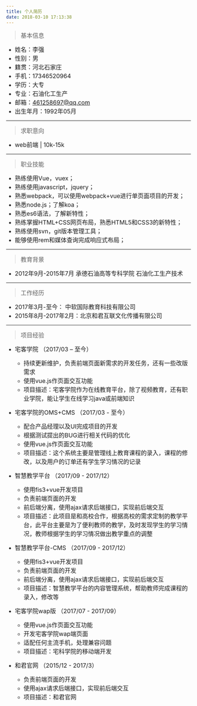 ```yaml
---
title: 个人简历
date: 2018-03-10 17:13:38
---
```


> <font size=3>基本信息</font>

  * <font size=3>姓名：李强</font>
  * <font size=3>性别：男</font>
  * <font size=3>籍贯：河北石家庄</font>
  * <font size=3>手机：17346520964</font>
  * <font size=3>学历：大专</font>
  * <font size=3>专业：石油化工生产</font>
  * <font size=3>邮箱：461258697@qq.com</font>
  * <font size=3>出生年月：1992年05月</font>

---

> <font size=3>求职意向</font>
  
  * <font size=3>web前端 | 10k-15k</font>

---

> <font size=3>职业技能</font>

  * <font size=3>熟练使用Vue，vuex；</font>
  * <font size=3>熟练使用javascript，jquery；</font>
  * <font size=3>熟悉webpack，可以使用webpack+vue进行单页面项目的开发；</font>
  * <font size=3>熟悉node.js；了解koa；</font>
  * <font size=3>熟悉es6语法，了解新特性；</font>
  * <font size=3>熟练掌握HTML+CSS网页布局，熟悉HTML5和CSS3的新特性；</font>
  * <font size=3>熟练使用svn，git版本管理工具；</font>
  * <font size=3>能够使用rem和媒体查询完成响应式布局；</font>

---

> <font size=3>教育背景</font>

  * <font size=3>2012年9月-2015年7月  承德石油高等专科学院 石油化工生产技术</font>

---

> <font size=3>工作经历</font>

  * <font size=3>2017年3月-至今： 中软国际教育科技有限公司</font>
  * <font size=3>2015年8月-2017年2月：北京和君互联文化传播有限公司</font>

---

> <font size=3>项目经验</font>

+ <font size=3>宅客学院 （2017/03 – 至今）</font>

  * <font size=3>持续更新维护，负责前端页面新需求的开发任务，还有一些改版需求</font>
  * <font size=3>使用vue.js作页面交互功能</font>
  * <font size=3>项目描述：宅客学院作为在线教育平台，除了视频教育，还有职业学院，能让学生在线学习java或前端知识</font>


+ <font size=3>宅客学院的OMS+CMS （2017/03 - 至今）</font>

  * <font size=3>配合产品经理以及UI完成项目的开发</font>
  * <font size=3>根据测试提出的BUG进行相关代码的优化</font>
  * <font size=3>使用vue.js作页面交互功能</font>
  * <font size=3>项目描述：这个系统主要是管理线上教育课程的录入，课程的修改，以及用户的订单还有学生学习情况的记录</font>


+ <font size=3>智慧教学平台 （2017/09 - 2017/12）</font>

  * <font size=3>使用fis3+vue开发项目</font>
  * <font size=3>负责前端页面的开发</font>
  * <font size=3>前后端分离，使用ajax请求后端接口，实现前后端交互</font>
  * <font size=3>项目描述：此项目是和高校合作，根据高校的需求定制的教学平台，此平台主要是为了便利教师的教学，及时发现学生的学习情况，教师根据学生的学习情况做出教学重点的调整</font>


+ <font size=3>智慧教学平台-CMS （2017/09 - 2017/12）</font>

  * <font size=3>使用fis3+vue开发项目</font>
  * <font size=3>负责前端页面的开发</font>
  * <font size=3>前后端分离，使用ajax请求后端接口，实现前后端交互</font>
  * <font size=3>项目描述：智慧教学平台的内容管理系统，帮助教师完成课程的录入，修改等</font>


+ <font size=3>宅客学院wap版 （2017/07 - 2017/09）</font>

  * <font size=3>使用vue.js作页面交互功能</font>
  * <font size=3>开发宅客学院wap端页面</font>
  * <font size=3>适配任何主流手机，处理兼容问题</font>
  * <font size=3>项目描述：宅科学院的移动端开发</font>


+ <font size=3>和君官网 （2015/12 - 2017/3）</font>

  * <font size=3>负责前端页面的开发</font>
  * <font size=3>使用ajax请求后端接口，实现前后端交互</font>
  * <font size=3>项目描述：和君官网</font>


